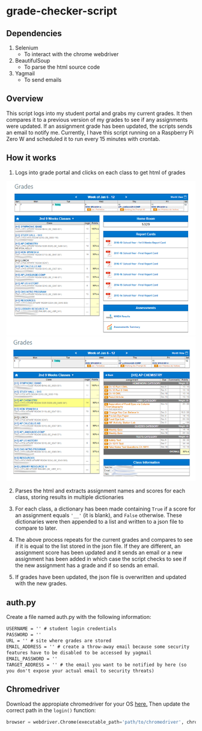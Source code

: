 # grade-checker-script

## Dependencies
1. Selenium
    * To interact with the chrome webdriver
2. BeautifulSoup
    * To parse the html source code
3. Yagmail
    * To send emails


## Overview
   This script logs into my student portal and grabs my current grades. It then compares it to a previous version of my grades
   to see if any assignments were updated. If an assignment grade has been updated, the scripts sends an email to notify me. Currently,
   I have this script running on a Raspberry Pi Zero W and scheduled it to run every 15 minutes with crontab.


## How it works
   
   1. Logs into grade portal and clicks on each class to get html of grades
   <center>
   <img src="https://github.com/drewvlaz/grade-checker-script/blob/master/pics/course_overview.png" alt="course overview" width="600"/>
   <img src="https://github.com/drewvlaz/grade-checker-script/blob/master/pics/class_grades_ex.PNG" alt="example class" width="600"/>
   </center>
   
   2. Parses the html and extracts assignment names and scores for each class, storing results in multiple dictionaries
   
   3. For each class, a dictionary has been made containing ```True``` if a score for an assignment equals ```'__'``` (it is blank), 
   and ```False```
   otherwise. These dictionaries were then appended to a list and written to a json file to compare to later.
   
   4. The above process repeats for the current grades and compares to see if it is equal to the list stored in the json file. If they are
   different, an assignment score has been updated and it sends an email or a new assignment has been added in which case the script
   checks to see if the new assignment has a grade and if so sends an email.
   
   5. If grades have been updated, the json file is overwritten and updated with the new grades.
   
## auth.py
   Create a file named auth.py with the following information:
   ```
   USERNAME = '' # student login credentials
   PASSWORD = ''
   URL = '' # site where grades are stored
   EMAIL_ADDRESS = '' # create a throw-away email because some security features have to be disabled to be accessed by yagmail
   EMAIL_PASSWORD = ''
   TARGET_ADDRESS = '' # the email you want to be notified by here (so you don't expose your actual email to security threats)
```

## Chromedriver
   Download the appropiate chromedriver for your OS <a href="http://chromedriver.chromium.org/downloads"> here.</a> Then update the
   correct path in the ```login()``` function:
   ```Python
   browser = webdriver.Chrome(executable_path='path/to/chromedriver', chrome_options=options)
   ```

